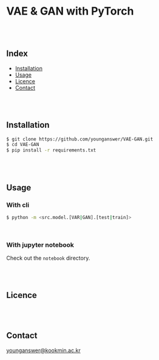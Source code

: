 # VAE & GAN with PyTorch

<br/><br/>

## Index

-   [Installation](#installation)
-   [Usage](#usage)
-   [Licence](#licence)
-   [Contact](#contact)

<br/><br/>

## Installation

```bash
$ git clone https://github.com/younganswer/VAE-GAN.git
$ cd VAE-GAN
$ pip install -r requirements.txt
```

<br/><br/>

## Usage

### With cli

```bash
$ python -m <src.model.[VAR|GAN].[test|train]>
```

<br/>

### With jupyter notebook

Check out the `notebook` directory.

<br/><br/>

## Licence

<br/><br/>

## Contact

younganswer@kookmin.ac.kr
